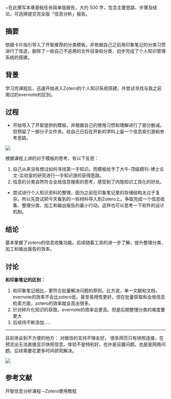 ~在此撰写本章基础任务简单版报告，大约 500 字，包含主要思路、步骤及结论。可选择提交完全版「信息分析」报告。



## 摘要

依据卡片指引导入了开智推荐的分类模板，并依据自己之前用印象笔记的分类习惯进行了改造，删除了一些自己不适用的文件目录和分类，初步完成了个人知识管理系统的搭建。

## 背景
学习完课程后，迅速开始进入Zotero的个人知识系统搭建。并尝试寻找与我之前用过的evernote的区别。

## 过程

- 开始导入了开智提供的模板，并根据自己的使用习惯和理解进行了部分删减。但预留了一部分子文件夹。给自己日后在开新的学科上留一个信息索引源和参考思路。

![](https://i.imgur.com/wuN0fBv.png)

根据课程上讲的对于模板的思考，有以下反思：

1. 自己从来没有想过如何寻找第一手知识。而模板给予了大牛-顶级期刊-博士论文-实验室的研究进行一手知识源的获得思路。
2. 信息的分类自然符合全局信息搜索的思考，感受到了内隐知识工具化的好处。


- 尝试进行个人知识资料的整理，因为之前在印象笔记里的存储结构太过于复杂。所以先尝试把今天看到的一些材料导入到Zotero上。争取完成一个信息收集、整理分类、加工和输出报告的最小行动。这样也可以思考一下软件的设计机制。

## 结论

基本掌握了zotero的信息收集功能。后续随着工具的进一步了解，提升整理分类、加工和输出报告的效率。

## 讨论

**和印象笔记的区别：**

1. 和印象笔记相比，更符合批量解决问题的原则。比方说，单一文献和文档，evernote的效率不会比zotero低，甚至易用性更好。但在批量获取和全局信息检索方面，zotero的效率就会高出很多。
2. 针对碎片化知识的获取，evernote的效率会更高。但是后期整理分类的难度要更大
3. 后续待不断添加.....

---
目前体会到不方便的地方：
对微信的支持不够友好。
很多网页只有快照连接，在预览出无法直接显示快照信息。体验不是特别好。也许是设置问题。也是是网络问题。后续需要花更多时间研究解决。

![](https://i.imgur.com/vDI3MJm.png)


## 参考文献
开智信息分析课程--Zotero使用教程
